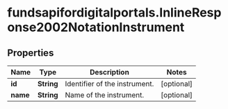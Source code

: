 # fundsapifordigitalportals.InlineResponse2002NotationInstrument

## Properties

Name | Type | Description | Notes
------------ | ------------- | ------------- | -------------
**id** | **String** | Identifier of the instrument. | [optional] 
**name** | **String** | Name of the instrument. | [optional] 



